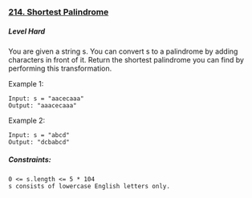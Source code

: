 ### [214. Shortest Palindrome](https://leetcode.com/problems/shortest-palindrome/)

##### Level Hard

You are given a string s. You can convert s to a palindrome by adding characters in front of it.
Return the shortest palindrome you can find by performing this transformation.

 

Example 1:
```JS
Input: s = "aacecaaa"
Output: "aaacecaaa"
```

Example 2:
```JS
Input: s = "abcd"
Output: "dcbabcd"
```

##### Constraints:
```JS
0 <= s.length <= 5 * 104
s consists of lowercase English letters only.
```